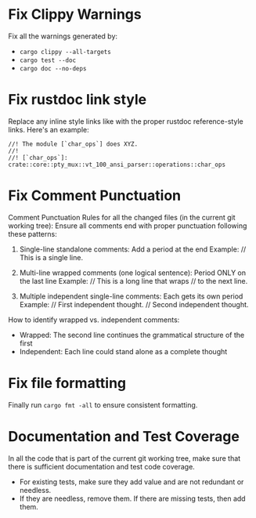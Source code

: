 # Fix Clippy Warnings

Fix all the warnings generated by:
  - `cargo clippy --all-targets`
  - `cargo test --doc`
  - `cargo doc --no-deps`

# Fix rustdoc link style

Replace any inline style links like  with the proper rustdoc reference-style links. Here's an example:

```
//! The module [`char_ops`] does XYZ.
//!
//! [`char_ops`]: crate::core::pty_mux::vt_100_ansi_parser::operations::char_ops
```

# Fix Comment Punctuation

Comment Punctuation Rules for all the changed files (in the current git working tree):
Ensure all comments end with proper punctuation following these patterns:

1. Single-line standalone comments: Add a period at the end
   Example: // This is a single line.

2. Multi-line wrapped comments (one logical sentence): Period ONLY on the last line
   Example: // This is a long line that wraps
            // to the next line.

3. Multiple independent single-line comments: Each gets its own period
   Example: // First independent thought.
            // Second independent thought.

How to identify wrapped vs. independent comments:
- Wrapped: The second line continues the grammatical structure of the first
- Independent: Each line could stand alone as a complete thought

# Fix file formatting

Finally run `cargo fmt -all` to ensure consistent formatting.

# Documentation and Test Coverage

In all the code that is part of the current git working tree, make sure that there is sufficient
documentation and test code coverage.
- For existing tests, make sure they add value and are not redundant or needless.
- If they are needless, remove them. If there are missing tests, then add them.
